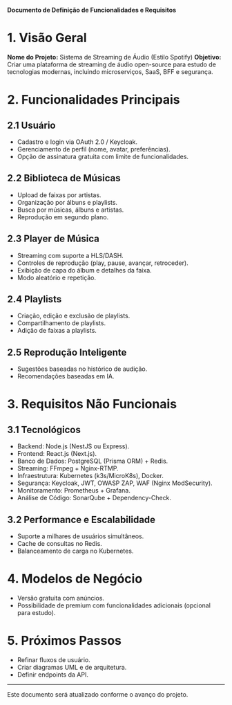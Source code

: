 **Documento de Definição de Funcionalidades e Requisitos**

# 1. Visão Geral
**Nome do Projeto:** Sistema de Streaming de Áudio (Estilo Spotify)
**Objetivo:** Criar uma plataforma de streaming de áudio open-source para estudo de tecnologias modernas, incluindo microserviços, SaaS, BFF e segurança.

# 2. Funcionalidades Principais
## 2.1 Usuário
- Cadastro e login via OAuth 2.0 / Keycloak.
- Gerenciamento de perfil (nome, avatar, preferências).
- Opção de assinatura gratuita com limite de funcionalidades.

## 2.2 Biblioteca de Músicas
- Upload de faixas por artistas.
- Organização por álbuns e playlists.
- Busca por músicas, álbuns e artistas.
- Reprodução em segundo plano.

## 2.3 Player de Música
- Streaming com suporte a HLS/DASH.
- Controles de reprodução (play, pause, avançar, retroceder).
- Exibição de capa do álbum e detalhes da faixa.
- Modo aleatório e repetição.

## 2.4 Playlists
- Criação, edição e exclusão de playlists.
- Compartilhamento de playlists.
- Adição de faixas a playlists.

## 2.5 Reprodução Inteligente
- Sugestões baseadas no histórico de audição.
- Recomendações baseadas em IA.

# 3. Requisitos Não Funcionais
## 3.1 Tecnológicos
- Backend: Node.js (NestJS ou Express).
- Frontend: React.js (Next.js).
- Banco de Dados: PostgreSQL (Prisma ORM) + Redis.
- Streaming: FFmpeg + Nginx-RTMP.
- Infraestrutura: Kubernetes (k3s/MicroK8s), Docker.
- Segurança: Keycloak, JWT, OWASP ZAP, WAF (Nginx ModSecurity).
- Monitoramento: Prometheus + Grafana.
- Análise de Código: SonarQube + Dependency-Check.

## 3.2 Performance e Escalabilidade
- Suporte a milhares de usuários simultâneos.
- Cache de consultas no Redis.
- Balanceamento de carga no Kubernetes.

# 4. Modelos de Negócio
- Versão gratuita com anúncios.
- Possibilidade de premium com funcionalidades adicionais (opcional para estudo).

# 5. Próximos Passos
- Refinar fluxos de usuário.
- Criar diagramas UML e de arquitetura.
- Definir endpoints da API.

---
Este documento será atualizado conforme o avanço do projeto.